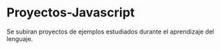 # Proyectos-Javascript

Se subiran proyectos de ejemplos estudiados durante el aprendizaje del lenguaje.
